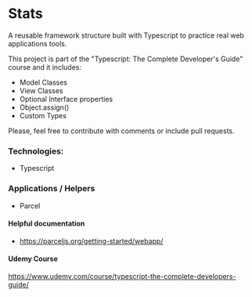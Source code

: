 # Stats

A reusable framework structure built with Typescript to practice real web applications tools.

This project is part of the "Typescript: The Complete Developer's Guide" course and it includes:

- Model Classes
- View Classes
- Optional Interface properties
- Object.assign()
- Custom Types

Please, feel free to contribute with comments or include pull requests.

### Technologies:

- Typescript

### Applications / Helpers

- Parcel

#### Helpful documentation

- https://parceljs.org/getting-started/webapp/

#### Udemy Course

https://www.udemy.com/course/typescript-the-complete-developers-guide/
